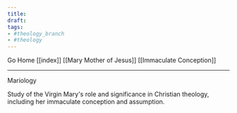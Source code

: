```yaml
---
title:
draft:
tags:
- #theology_branch
- #theology
---
```


Go Home [[index]]
[[Mary Mother of Jesus]]
[[Immaculate Conception]]

---

Mariology

Study of the Virgin Mary's role and significance in Christian theology, including her immaculate conception and assumption.